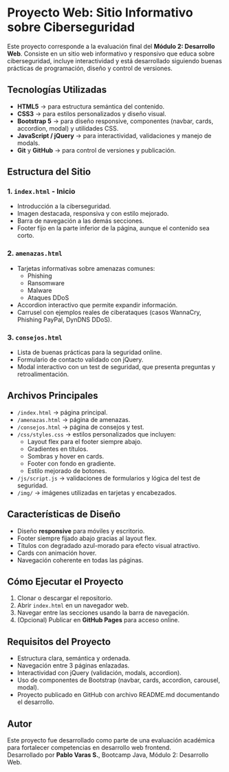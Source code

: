 # Proyecto Web: Sitio Informativo sobre Ciberseguridad

Este proyecto corresponde a la evaluación final del **Módulo 2: Desarrollo Web**. Consiste en un sitio web informativo y responsivo que educa sobre ciberseguridad, incluye interactividad y está desarrollado siguiendo buenas prácticas de programación, diseño y control de versiones.

## Tecnologías Utilizadas

- **HTML5** → para estructura semántica del contenido.
- **CSS3** → para estilos personalizados y diseño visual.
- **Bootstrap 5** → para diseño responsive, componentes (navbar, cards, accordion, modal) y utilidades CSS.
- **JavaScript / jQuery** → para interactividad, validaciones y manejo de modals.
- **Git** y **GitHub** → para control de versiones y publicación.

## Estructura del Sitio

### 1. `index.html` - Inicio

- Introducción a la ciberseguridad.
- Imagen destacada, responsiva y con estilo mejorado.
- Barra de navegación a las demás secciones.
- Footer fijo en la parte inferior de la página, aunque el contenido sea corto.

### 2. `amenazas.html`

- Tarjetas informativas sobre amenazas comunes:
  - Phishing
  - Ransomware
  - Malware
  - Ataques DDoS
- Accordion interactivo que permite expandir información.
- Carrusel con ejemplos reales de ciberataques (casos WannaCry, Phishing PayPal, DynDNS DDoS).

### 3. `consejos.html`

- Lista de buenas prácticas para la seguridad online.
- Formulario de contacto validado con jQuery.
- Modal interactivo con un test de seguridad, que presenta preguntas y retroalimentación.

## Archivos Principales

- `/index.html` → página principal.
- `/amenazas.html` → página de amenazas.
- `/consejos.html` → página de consejos y test.
- `/css/styles.css` → estilos personalizados que incluyen:
  - Layout flex para el footer siempre abajo.
  - Gradientes en títulos.
  - Sombras y hover en cards.
  - Footer con fondo en gradiente.
  - Estilo mejorado de botones.
- `/js/script.js` → validaciones de formularios y lógica del test de seguridad.
- `/img/` → imágenes utilizadas en tarjetas y encabezados.

## Características de Diseño

- Diseño **responsive** para móviles y escritorio.
- Footer siempre fijado abajo gracias al layout flex.
- Títulos con degradado azul-morado para efecto visual atractivo.
- Cards con animación hover.
- Navegación coherente en todas las páginas.

## Cómo Ejecutar el Proyecto

1. Clonar o descargar el repositorio.
2. Abrir `index.html` en un navegador web.
3. Navegar entre las secciones usando la barra de navegación.
4. (Opcional) Publicar en **GitHub Pages** para acceso online.

## Requisitos del Proyecto

- Estructura clara, semántica y ordenada.
- Navegación entre 3 páginas enlazadas.
- Interactividad con jQuery (validación, modals, accordion).
- Uso de componentes de Bootstrap (navbar, cards, accordion, carousel, modal).
- Proyecto publicado en GitHub con archivo README.md documentando el desarrollo.

## Autor

Este proyecto fue desarrollado como parte de una evaluación académica para fortalecer competencias en desarrollo web frontend.  
Desarrollado por **Pablo Varas S.**, Bootcamp Java, Módulo 2: Desarrollo Web.

